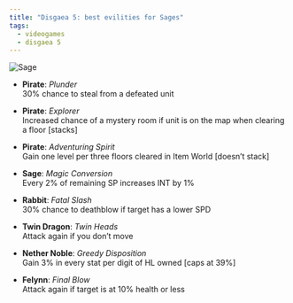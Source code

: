 ```yaml
---
title: "Disgaea 5: best evilities for Sages"
tags:
  - videogames
  - disgaea 5
---
```


![Sage](assets/images/2018-01-09-sage.jpg)

- **Pirate**: *Plunder*  
   30% chance to steal from a defeated unit

- **Pirate**: *Explorer*  
Increased chance of a mystery room if unit is on the map when clearing a floor [stacks]

- **Pirate**: *Adventuring Spirit*  
Gain one level per three floors cleared in Item World [doesn’t stack]

- **Sage**: *Magic Conversion*  
Every 2% of remaining SP increases INT by 1%

- **Rabbit**: *Fatal Slash*  
30% chance to deathblow if target has a lower SPD

- **Twin Dragon**: *Twin Heads*  
Attack again if you don’t move

- **Nether Noble**: *Greedy Disposition*  
Gain 3% in every stat per digit of HL owned [caps at 39%]

- **Felynn**: *Final Blow*  
Attack again if target is at 10% health or less
